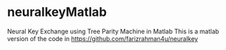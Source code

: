 # neuralkeyMatlab
Neural Key Exchange using Tree Parity Machine in Matlab
This is a matlab version of the code in https://github.com/farizrahman4u/neuralkey

